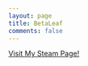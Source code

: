 ```yaml
---
layout: page
title: BetaLeaf
comments: false
---
```

[Visit My Steam Page!](http://steamcommunity.com/id/BetaLeaf)